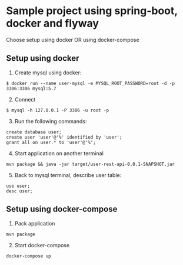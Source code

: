 # Sample project using spring-boot, docker and flyway

Choose setup using docker OR using docker-compose

## Setup using docker

1. Create mysql using docker:

  `$ docker run --name user-mysql -e MYSQL_ROOT_PASSWORD=root -d -p 3306:3306 mysql:5.7`

2. Connect
  
  `$ mysql -h 127.0.0.1 -P 3306 -u root -p`

3. Run the following commands:
```
create database user;
create user 'user'@'%' identified by 'user';
grant all on user.* to 'user'@'%'; 
```

4. Start application on another terminal

  `mvn package && java -jar target/user-rest-api-0.0.1-SNAPSHOT.jar`

5. Back to mysql terminal, describe user table:
```
use user;
desc user;
```


## Setup using docker-compose

1. Pack application

 `mvn package`

2. Start docker-compose

 `docker-compose up`
 
 

